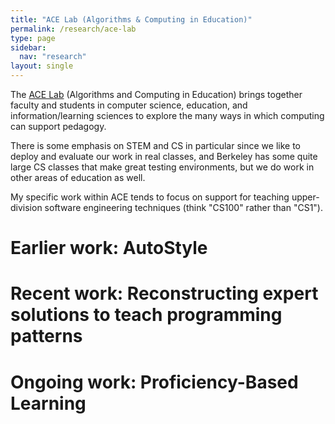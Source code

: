 ```yaml
---
title: "ACE Lab (Algorithms & Computing in Education)"
permalink: /research/ace-lab
type: page
sidebar:
  nav: "research"
layout: single
---
```


The [ACE Lab](https://acelab.berkeley.edu) (Algorithms and Computing
in Education) brings together faculty and students in computer
science, education, and information/learning sciences to explore the
many ways in which computing can support pedagogy.

There is some emphasis on STEM and CS in particular since we like to
deploy and evaluate our work in real classes, and Berkeley has some
quite large CS classes that make great testing environments, but we do
work in other areas of education as well.

My specific work within ACE tends to focus on support for teaching
upper-division software engineering techniques (think "CS100" rather
than "CS1").

# Earlier work: AutoStyle



# Recent work: Reconstructing expert solutions to teach programming patterns


# Ongoing work: Proficiency-Based Learning


